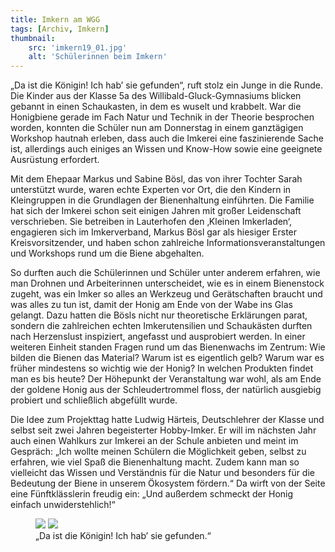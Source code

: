 ```yaml
---
title: Imkern am WGG
tags: [Archiv, Imkern]
thumbnail: 
    src: 'imkern19_01.jpg'
    alt: 'Schülerinnen beim Imkern' 
---
```



„Da ist die Königin! Ich hab’ sie gefunden“, ruft stolz ein Junge in die Runde. Die Kinder aus der Klasse 5a des Willibald-Gluck-Gymnasiums blicken gebannt in einen Schaukasten, in dem es wuselt und krabbelt. War die Honigbiene gerade im Fach Natur und Technik in der Theorie besprochen worden, konnten die Schüler nun am Donnerstag in einem ganztägigen Workshop hautnah erleben, dass auch die Imkerei eine faszinierende Sache ist, allerdings auch einiges an Wissen und Know-How sowie eine geeignete Ausrüstung erfordert.

Mit dem Ehepaar Markus und Sabine Bösl, das von ihrer Tochter Sarah unterstützt wurde, waren echte Experten vor Ort, die den Kindern in Kleingruppen in die Grundlagen der Bienenhaltung einführten. Die Familie hat sich der Imkerei schon seit einigen Jahren mit großer Leidenschaft verschrieben. Sie betreiben in Lauterhofen den ‚Kleinen Imkerladen‘, engagieren sich im Imkerverband, Markus Bösl gar als hiesiger Erster Kreisvorsitzender, und haben schon zahlreiche Informationsveranstaltungen und Workshops rund um die Biene abgehalten.

So durften auch die Schülerinnen und Schüler unter anderem erfahren, wie man Drohnen und Arbeiterinnen unterscheidet, wie es in einem Bienenstock zugeht, was ein Imker so alles an Werkzeug und Gerätschaften braucht und was alles zu tun ist, damit der Honig am Ende von der Wabe ins Glas gelangt. Dazu hatten die Bösls nicht nur theoretische Erklärungen parat, sondern die zahlreichen echten Imkerutensilien und Schaukästen durften nach Herzenslust inspiziert, angefasst und ausprobiert werden. In einer weiteren Einheit standen Fragen rund um das Bienenwachs im Zentrum: Wie bilden die Bienen das Material? Warum ist es eigentlich gelb? Warum war es früher mindestens so wichtig wie der Honig? In welchen Produkten findet man es bis heute? Der Höhepunkt der Veranstaltung war wohl, als am Ende der goldene Honig aus der Schleudertrommel floss, der natürlich ausgiebig probiert und schließlich abgefüllt wurde.

Die Idee zum Projekttag hatte Ludwig Härteis, Deutschlehrer der Klasse und selbst seit zwei Jahren begeisterter Hobby-Imker. Er will im nächsten Jahr auch einen Wahlkurs zur Imkerei an der Schule anbieten und meint im Gespräch: „Ich wollte meinen Schülern die Möglichkeit geben, selbst zu erfahren, wie viel Spaß die Bienenhaltung macht. Zudem kann man so vielleicht das Wissen und Verständnis für die Natur und besonders für die Bedeutung der Biene in unserem Ökosystem fördern.“ Da wirft von der Seite eine Fünftklässlerin freudig ein: „Und außerdem schmeckt der Honig einfach unwiderstehlich!“


<figure>
    <img src="/images/imkern19_02.jpg">
    <img src="/images/imkern19_03.jpg">
    <figcaption>
        „Da ist die Königin! Ich hab’ sie gefunden.“
    </figcaption>
</figure>